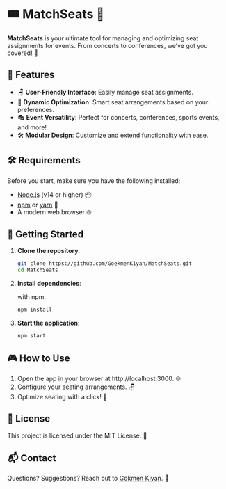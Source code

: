 # 🎟️ MatchSeats 🎉

**MatchSeats** is your ultimate tool for managing and optimizing seat assignments for events. From concerts to conferences, we’ve got you covered! 🚀

## 🌟 Features

- 🪑 **User-Friendly Interface**: Easily manage seat assignments.
- 🤖 **Dynamic Optimization**: Smart seat arrangements based on your preferences.
- 🎭 **Event Versatility**: Perfect for concerts, conferences, sports events, and more!
- 🛠️ **Modular Design**: Customize and extend functionality with ease.

## 🛠️ Requirements

Before you start, make sure you have the following installed:

- [Node.js](https://nodejs.org/) (v14 or higher) 📦
- [npm](https://www.npmjs.com/) or [yarn](https://yarnpkg.com/) 🧶
- A modern web browser 🌐

## 🚀 Getting Started

1. **Clone the repository**:

   ```bash
   git clone https://github.com/GoekmenKiyan/MatchSeats.git
   cd MatchSeats

2. **Install dependencies**:

   with npm:

   ```bash
   npm install

3. **Start the application**:

   ```bash
   npm start

## 🎮 How to Use

1. Open the app in your browser at http://localhost:3000. 🌐
2. Configure your seating arrangements. 🪑
3. Optimize seating with a click! 🚀

## 📜 License

This project is licensed under the MIT License. 📝

## 📬 Contact

Questions? Suggestions? Reach out to [Gökmen Kiyan](https://github.com/GoekmenKiyan). 💌
